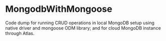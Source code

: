 # MongodbWithMongoose

Code dump for running CRUD operations in local MongoDB setup using native driver and mongoose ODM library; and for cloud MongoDB instance through Atlas.
